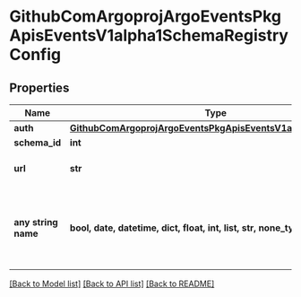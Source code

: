 # GithubComArgoprojArgoEventsPkgApisEventsV1alpha1SchemaRegistryConfig


## Properties
Name | Type | Description | Notes
------------ | ------------- | ------------- | -------------
**auth** | [**GithubComArgoprojArgoEventsPkgApisEventsV1alpha1BasicAuth**](GithubComArgoprojArgoEventsPkgApisEventsV1alpha1BasicAuth.md) |  | [optional] 
**schema_id** | **int** |  | [optional] 
**url** | **str** | Schema Registry URL. | [optional] 
**any string name** | **bool, date, datetime, dict, float, int, list, str, none_type** | any string name can be used but the value must be the correct type | [optional]

[[Back to Model list]](../README.md#documentation-for-models) [[Back to API list]](../README.md#documentation-for-api-endpoints) [[Back to README]](../README.md)


